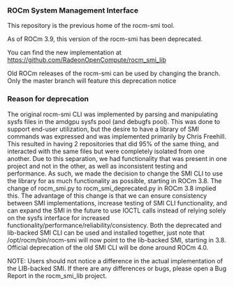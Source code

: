 ### ROCm System Management Interface

This repository is the previous home of the rocm-smi tool.

As of ROCm 3.9, this version of the rocm-smi has been deprecated.

You can find the new implementation at https://github.com/RadeonOpenCompute/rocm_smi_lib

Old ROCm releases of the rocm-smi can be used by changing the branch. Only the master branch will feature this deprecation notice

### Reason for deprecation
The original rocm-smi CLI was implemented by parsing and manipulating sysfs files in the amdgpu sysfs pool (and debugfs pool).
This was done to support end-user utilization, but the desire to have a library of SMI commands was expressed and was implemented primarily by Chris Freehill. 
This resulted in having 2 repositories that did 95% of the same thing, and interacted with the same files but were completely isolated from one another. Due to this separation, we had functionality that was present in one project and not in the other, as well as inconsistent testing and performance.
As such, we made the decision to change the SMI CLI to use the library for as much functionality as possible, starting in ROCm 3.8. 
The change of rocm_smi.py to rocm_smi_deprecated.py in ROCm 3.8 implied this. 
The advantage of this change is that we can ensure consistency between SMI implementations, increase testing of SMI CLI functionality, and can expand the SMI in the future to use IOCTL calls instead of relying solely on the sysfs interface for increased functionality/performance/reliability/consistency. 
Both the deprecated and lib-backed SMI CLI can be used and installed together, just note that /opt/rocm/bin/rocm-smi will now point to the lib-backed SMI, starting in 3.8. Official deprecation of the old SMI CLI will be done around ROCm 4.0.

NOTE: Users should not notice a difference in the actual implementation of the LIB-backed SMI.
If there are any differences or bugs, please open a Bug Report in the rocm_smi_lib project.

